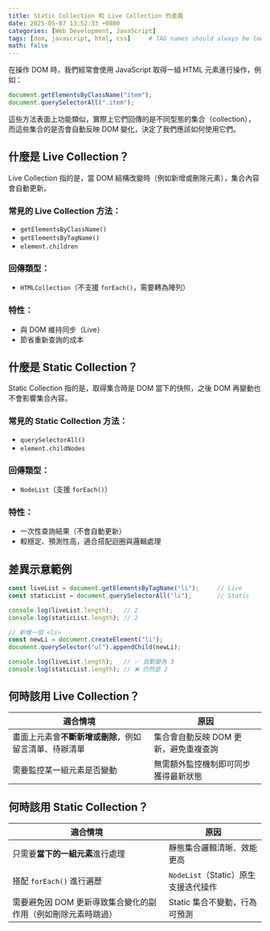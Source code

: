```yaml
---
title: Static Collection 和 Live Collection 的差異
date: 2025-05-07 13:52:33 +0800
categories: [Web Development, JavaScript]
tags: [dom, javascript, html, css]     # TAG names should always be lowercase
math: false
---
```


在操作 DOM 時，我們經常會使用 JavaScript 取得一組 HTML 元素進行操作，例如：

```javascript
document.getElementsByClassName("item");
document.querySelectorAll(".item");
```

這些方法表面上功能類似，實際上它們回傳的是不同型態的集合（collection），而這些集合的是否會自動反映 DOM 變化，決定了我們應該如何使用它們。



## 什麼是 Live Collection？

Live Collection 指的是，當 DOM 結構改變時（例如新增或刪除元素），集合內容會自動更新。

### 常見的 Live Collection 方法：

- `getElementsByClassName()`
- `getElementsByTagName()`
- `element.children`

### 回傳類型：

- `HTMLCollection`（不支援 `forEach()`，需要轉為陣列）

### 特性：

- 與 DOM 維持同步（Live）
- 節省重新查詢的成本



##  什麼是 Static Collection？

Static Collection 指的是，取得集合時是 DOM 當下的快照，之後 DOM 再變動也不會影響集合內容。

### 常見的 Static Collection 方法：

- `querySelectorAll()`
- `element.childNodes`

### 回傳類型：

- `NodeList`（支援 `forEach()`）

### 特性：

- 一次性查詢結果（不會自動更新）
- 較穩定、預測性高，適合搭配迴圈與邏輯處理



## 差異示意範例

```javascript
const liveList = document.getElementsByTagName("li");     // Live
const staticList = document.querySelectorAll("li");       // Static

console.log(liveList.length);   // 2
console.log(staticList.length); // 2

// 新增一個 <li>
const newLi = document.createElement("li");
document.querySelector("ul").appendChild(newLi);

console.log(liveList.length);   // ✅ 自動變為 3
console.log(staticList.length); // ❌ 仍然是 2
```



##  何時該用 Live Collection？

| 適合情境                                               | 原因                                  |
| ------------------------------------------------------ | ------------------------------------- |
| 畫面上元素會**不斷新增或刪除**，例如留言清單、待辦清單 | 集合會自動反映 DOM 更新，避免重複查詢 |
| 需要監控某一組元素是否變動                             | 無需額外監控機制即可同步獲得最新狀態  |



## 何時該用 Static Collection？

| 適合情境                                                      | 原因                                 |
| ------------------------------------------------------------- | ------------------------------------ |
| 只需要**當下的一組元素**進行處理                              | 靜態集合邏輯清晰、效能更高           |
| 搭配 `forEach()` 進行遍歷                                     | `NodeList`（Static）原生支援迭代操作 |
| 需要避免因 DOM 更新導致集合變化的副作用（例如刪除元素時跳過） | Static 集合不變動，行為可預測        |

